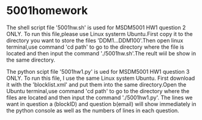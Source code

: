 # 5001homework
The shell script file '5001hw.sh' is used for MSDM5001 HW1 question 2 ONLY. 
  To run this file,please use Linux systerm Ubuntu.First copy it to the directory you want to store the files 'DDM1...DDM100'.Then open linux terminal,use command 'cd path' to go to the directory where the file is located and then input the command './5001hw.sh'.The reult wiil be show in the same directory.
  
 The python scipt file '5001hw1.py' is ued for MSDM5001 HW1 question 3 ONLY.
  To run this file, I use the same Linux system Ubuntu. First download it with the 'blocklist.xml' and put them into the same directory.Open the Ubuntu terminal,use command 'cd path' to go to the directory where the files are located and then input the command './5001hw1.py'. The lines we want in question a (blockID) and question b(email) will show immediately in the python console as well as the numbers of lines in each question.
